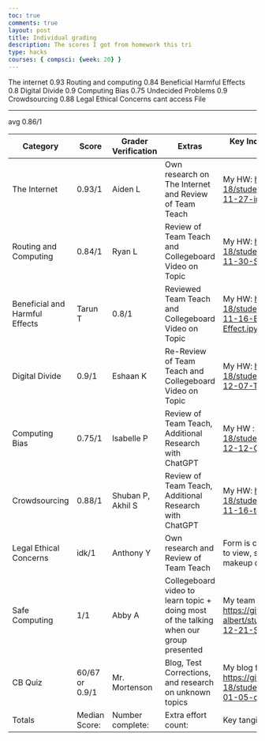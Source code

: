 ```yaml
---
toc: true
comments: true
layout: post
title: Individual grading
description: The scores I got from homework this tri
type: hacks
courses: { compsci: {week: 20} }
---
```


The internet                  0.93
Routing and computing         0.84
Beneficial Harmful Effects    0.8
Digital Divide                0.9
Computing Bias                0.75
Undecided Problems            0.9
Crowdsourcing                 0.88
Legal Ethical Concerns        cant access File
________________________________________________
avg                           0.86/1

| Category |    Score   |   Grader Verification  |  Extras  |  Key Indicators: Blog, GitHub File(s) and Key Commits |
| -------- | ---------- | ---------------------- | -------- | ----------------------------------------------------- |
| The Internet | 0.93/1 | Aiden L | Own research on The Internet and Review of Team Teach | My HW: https://github.com/tanvim-18/student/blob/main/_posts/2023-11-27-internet.ipynb |            
| Routing and Computing | 0.84/1  | Ryan L | Review of Team Teach and Collegeboard Video on Topic | My HW:  https://github.com/tanvim-18/student/blob/main/_posts/2023-11-30-StudentTeahing.ipynb |
| Beneficial and Harmful Effects | Tarun T | 0.8/1 | Reviewed Team Teach and Collegeboard Video on Topic | My HW: https://github.com/tanvim-18/student/blob/main/_posts/2023-11-16-Beneficial-and-Harmful-Effect.ipynb | 
| Digital Divide | 0.9/1 | Eshaan K | Re-Review of Team Teach and Collegeboard Video on Topic | My HW: https://github.com/tanvim-18/student/blob/main/_posts/2023-12-07-TeamTeach.ipynb |     
| Computing Bias | 0.75/1 | Isabelle P | Review of Team Teach, Additional Research with ChatGPT | My HW : https://github.com/tanvim-18/student/blob/main/_posts/2023-12-12-Computing-Bias.ipynb |         
| Crowdsourcing | 0.88/1 | Shuban P, Akhil S | Review of Team Teach, Additional Research with ChatGPT | My HW: https://github.com/tanvim-18/student/blob/main/_posts/2023-11-16-teamteach.ipynb |             
| Legal Ethical Concerns | idk/1 | Anthony Y | Own research and Review of Team Teach | Form is closed, so no score is avaliable to view, scorer said "Full score on makeup quiz" |          
| Safe Computing | 1/1 | Abby A | Collegeboard video to learn topic + doing most of the talking when our group presented| My team Teach: https://github.com/abby-albert/student/blob/main/_posts/2023-12-21-Safe_Computing.ipynb |              
| CB Quiz | 60/67 or 0.9/1 | Mr. Mortenson | Blog, Test Corrections, and research on unknown topics | My blog for CB quiz review: https://github.com/tanvim-18/student/blob/main/_posts/2024-01-05-collegeboard2.md |
| Totals | Median Score: | Number complete: | Extra effort count: | Key tangible assets count: |




